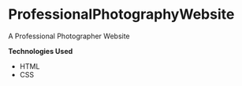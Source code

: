 # ProfessionalPhotographyWebsite
A Professional Photographer Website


**Technologies Used**

- HTML
- CSS

